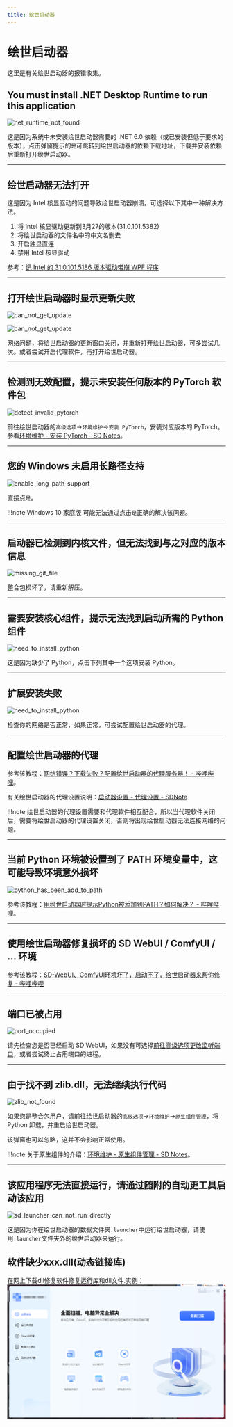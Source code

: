 ```yaml
---
title: 绘世启动器
---
```

# 绘世启动器
这里是有关绘世启动器的报错收集。


## You must install .NET Desktop Runtime to run this application
![net_runtime_not_found](../assets/images/help/sd_launcher/net_runtime_not_found.jpg)

这是因为系统中未安装绘世启动器需要的 .NET 6.0 依赖（或已安装但低于要求的版本），点击弹窗提示的`是`可跳转到绘世启动器的依赖下载地址，下载并安装依赖后重新打开绘世启动器。

***

## 绘世启动器无法打开
这是因为 Intel 核显驱动的问题导致绘世启动器崩溃。可选择以下其中一种解决方法。

1. 将 Intel 核显驱动更新到3月27的版本(31.0.101.5382)
2. 将绘世启动器的文件名中的中文名删去
3. 开启独显直连
4. 禁用 Intel 核显驱动

参考：[记 Intel 的 31.0.101.5186 版本驱动带崩 WPF 程序](https://blog.lindexi.com/post/%E8%AE%B0-Intel-%E7%9A%84-31.0.101.5186-%E7%89%88%E6%9C%AC%E9%A9%B1%E5%8A%A8%E5%B8%A6%E5%B4%A9-WPF-%E7%A8%8B%E5%BA%8F.html)

***

## 打开绘世启动器时显示更新失败
![can_not_get_update](../assets/images/help/sd_launcher/can_not_get_update_1.jpg)

![can_not_get_update](../assets/images/help/sd_launcher/can_not_get_update_2.jpg)

网络问题，将绘世启动器的更新窗口关闭，并重新打开绘世启动器，可多尝试几次。或者尝试开启代理软件，再打开绘世启动器。

***

## 检测到无效配置，提示未安装任何版本的 PyTorch 软件包
![detect_invalid_pytorch](../assets/images/help/sd_launcher/detect_invalid_pytorch.jpg)

前往绘世启动器的`高级选项`->`环境维护`->`安装 PyTorch`，安装对应版本的 PyTorch。参看[环境维护 - 安装 PyTorch - SD Notes](../sd_launcher/advance/env.md#pytorch)。

***

## 您的 Windows 未启用长路径支持
![enable_long_path_support](../assets/images/help/sd_launcher/enable_long_path_support.jpg)

直接点`是`。

!!!note
    Windows 10 家庭版 可能无法通过点击`是`正确的解决该问题。

***

## 启动器已检测到内核文件，但无法找到与之对应的版本信息
![missing_git_file](../assets/images/help/sd_launcher/missing_git_file.jpg)

整合包损坏了，请重新解压。

***

## 需要安装核心组件，提示无法找到启动所需的 Python 组件
![need_to_install_python](../assets/images/help/sd_launcher/need_to_install_python.jpg)

这是因为缺少了 Python，点击下列其中一个选项安装 Python。

***

## 扩展安装失败
![need_to_install_python](../assets/images/help/sd_launcher/need_to_install_python.jpg)

检查你的网络是否正常，如果正常，可尝试配置绘世启动器的代理。

***

## 配置绘世启动器的代理
参考该教程：[网络错误？下载失败？配置绘世启动器的代理服务器！ - 哔哩哔哩](https://www.bilibili.com/read/cv33230985)。

有关绘世启动器的代理设置说明：[启动器设置 - 代理设置 - SDNote](../sd_launcher/other/setting.md#_5)

!!!note
    绘世启动器的代理设置需要和代理软件相互配合，所以当代理软件关闭后，需要将绘世启动器的代理设置关闭，否则将出现绘世启动器无法连接网络的问题。

***

## 当前 Python 环境被设置到了 PATH 环境变量中，这可能导致环境意外损坏
![python_has_been_add_to_path](../assets/images/help/sd_launcher/python_has_been_add_to_path.jpg)

参考该教程：[用绘世启动器时提示Python被添加到PATH？如何解决？ - 哔哩哔哩](https://www.bilibili.com/read/cv33232734)。

***

## 使用绘世启动器修复损坏的 SD WebUI / ComfyUI / ... 环境
参考该教程：[SD-WebUI、ComfyUI环境坏了，启动不了，绘世启动器来帮你修复 - 哔哩哔哩](https://www.bilibili.com/read/cv32989957)

***

## 端口已被占用
![port_occupied](../assets/images/help/sd_launcher/port_occupied.jpg)

请先检查您是否已经启动 SD WebUI，如果没有可选择[前往高级选项更改监听端口](../sd_launcher/advance/index.md#_12)，或者尝试终止占用端口的进程。

***

## 由于找不到 zlib.dll，无法继续执行代码
![zlib_not_found](../assets/images/help/sd_launcher/zlib_not_found.jpg)

如果您是整合包用户，请前往绘世启动器的`高级选项`->`环境维护`->`原生组件管理`，将 Python 卸载，并重启绘世启动器。

该弹窗也可以忽略，这并不会影响正常使用。

!!!note
    关于原生组件的介绍：[环境维护 - 原生组件管理 - SD Notes](../sd_launcher/advance/env.md#_3)。

***

## 该应用程序无法直接运行，请通过随附的自动更工具启动该应用
![sd_launcher_can_not_run_directly](../assets/images/help/sd_launcher/sd_launcher_can_not_run_directly.jpg)

这是因为你在绘世启动器的数据文件夹`.launcher`中运行绘世启动器，请使用`.launcher`文件夹外的绘世启动器来运行。

## 软件缺少xxx.dll(动态链接库)
在网上下载dll修复软件修复运行库和dll文件.实例：
![fix_dll](../assets/images/help/sd_launcher/fix_dll.png)

